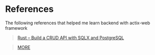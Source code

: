# References
The following references that helped me learn backend 
with actix-web framework

> [Rust – Build a CRUD API with SQLX and PostgreSQL](https://codevoweb.com/rust-build-a-crud-api-with-sqlx-and-postgresql/)

> [MORE]()